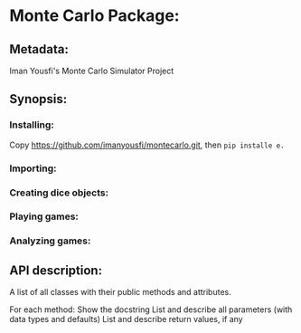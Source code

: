 # Monte Carlo Package: 
## Metadata:
Iman Yousfi's Monte Carlo Simulator Project

## Synopsis:
### Installing:
Copy https://github.com/imanyousfi/montecarlo.git, then `pip installe e.`
### Importing:
### Creating dice objects:
### Playing games:
### Analyzing games:

## API description:
A list of all classes with their public methods and attributes.

For each method:
Show the docstring
List and describe all parameters (with data types and defaults)
List and describe return values, if any
